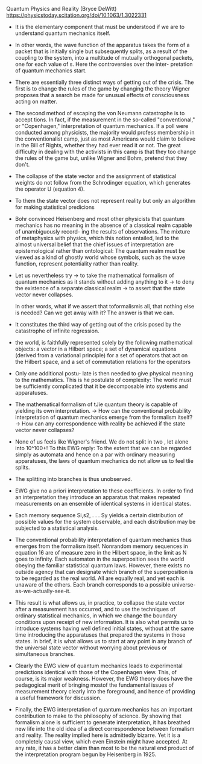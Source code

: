 Quantum Physics and Reality (Bryce DeWitt)
https://physicstoday.scitation.org/doi/10.1063/1.3022331

- It is the elementary component that must be understood if we are to understand quantum mechanics itself.

- In other words, the wave function of the apparatus takes the form of a packet that is initially single but subsequently splits, as a result of the coupling to the system, into a multitude of mutually
orthogonal packets, one for each value of s. Here the controversies over the inter- pretation of quantum mechanics start.

-  There are essentially three distinct ways of getting out of the crisis. The first is to change the rules of the game by changing the theory
   Wigner proposes that a search be made for unusual effects of consciousness acting on matter.

- The second method of escaping the von Neumann catastrophe is to accept tions. In fact, if the measurement in the so-called "conventional," or "Copenhagen," interpretation of quantum mechanics.
  If a poll were conducted among physicists, the majority would profess membership in the conventionalist camp, just as most Americans would claim to believe in the Bill of Rights, whether they had ever read it or not. The great difficulty in dealing with the activists in this camp is that they too change the rules of the game but, unlike Wigner and Bohm, pretend that they don't.

- The collapse of the state vector and the assignment of statistical weights do not follow from the Schrodinger equation, which generates the operator U (equation 4).

- To them the state vector does not represent reality but only an algorithm for making statistical predicions

- Bohr convinced Heisenberg and most other physicists that quantum mechanics has no meaning in the absence of a classical realm capable of unambiguously record- ing the results of observations. The mixture of metaphysics with physics, which this notion entailed, led to the almost universal belief that the chief issues of interpretation are epistemological rather than ontological: The quantum realm must be viewed as a kind of ghostly world whose symbols, such as the wave function, represent potentiality rather than reality.

- Let us nevertheless try
  -> to take the mathematical formalism of quantum mechanics as it stands without adding anything to it
  -> to deny the existence of a separate classical realm 
  -> to assert that the state vector never collapses.

  In other words, what if we assert that toformalismis all, that nothing else is needed? Can we get away with it? The answer is that we can.

- It constitutes the third way of getting out of the crisis posed by the catastrophe of infinite regression.

- the world, is faithfully represented solely by the following mathematical objects: a vector in a Hilbert space; a set of dynamical equations (derived from a variational principle) for a set of operators that act on the Hilbert space, and a set of commutation relations for the operators


- Only one additional postu- late is then needed to give physical meaning to the mathematics. This is he postulate of complexity: The world must be sufficiently complicated that it be decomposable into systems and apparatuses.

- The mathematical formalism of tJie quantum theory is capable of yielding its own interpretation.
   -> How can the conventional probability interpretation of quantum mechanics emerge from the formalism itself?
   -> How can any correspondence with reality be achieved if the state vector never collapses?

- None of us feels like Wigner's friend. We do not split in two , let alone into 10^100+! To this EWG reply: To the extent that we can be regarded simply as automata and hence on a par with ordinary measuring apparatuses, the laws of quantum mechanics do not allow us to feel tlie splits.

- The splitting into branches is thus unobserved.

- EWG give no a priori interpretation to these coefficients. In order to find an interpretation they introduce an apparatus that makes repeated measurements on an ensemble of identical systems in identical states.

- Each memory sequence Si,s2, . . . Sy yields a certain distribution of possible values for the system observable, and each distribution may be subjected to a statistical analysis.

- The conventional probability interpretation of quantum mechanics thus emerges from the formalism itself. Nonrandom memory sequences in equation 16 are of measure zero in the Hilbert space, in the limit as N goes to infinity. Each automaton in the superposition sees the world obeying the familiar statistical quantum laws. However, there exists no outside agency that can designate which branch of the superposition is to be regarded as the real world. All are equally real, and yet each is unaware of the others. Each branch corresponds to a possible universe-as-we-actually-see-it.

- This result is what allows us, in practice, to collapse the state vector after a measurement has occurred, and to use the techniques of ordinary statistical mechanics, in which we change the boundary conditions upon receipt of new information. It is also what permits us to introduce systems having well defined initial states, without at the same time introducing the apparatuses that prepared the systems in those states. In brief, it is what allows us to start at any point in any branch of the universal state vector without worrying about previous or simultaneous branches.

- Clearly the EWG view of quantum mechanics leads to experimental predictions identical with those of the Copenhagen view. This, of course, is its major weakness. However, the EWG theory does have the pedagogical merit of bringing mostof the fundamental issues of measurement theory clearly into the foreground, and hence of providing a useful framework for discussion.

-  Finally, the EWG interpretation of quantum mechanics has an important contribution to make to the philosophy of science. By showing that formalism alone is sufficient to generate interpretation, it has breathed new life into the old idea of a direct correspondence between formalism and reality. The reality implied here is admittedly bizarre. Yet it is a completely causal view, which even Einstein might have accepted. At any rate, it has a better claim than most to be the natural end product of the interpretation program begun by Heisenberg in 1925.